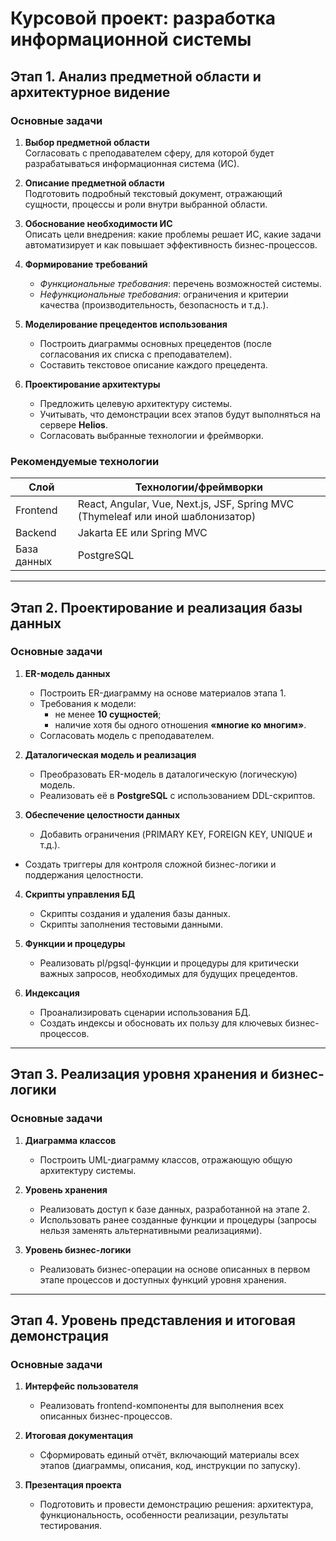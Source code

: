 # Курсовой проект: разработка информационной системы
## Этап 1. Анализ предметной области и архитектурное видение

### Основные задачи
1. **Выбор предметной области**  
   Согласовать с преподавателем сферу, для которой будет разрабатываться информационная система (ИС).

2. **Описание предметной области**  
   Подготовить подробный текстовый документ, отражающий сущности, процессы и роли внутри выбранной области.

3. **Обоснование необходимости ИС**  
   Описать цели внедрения: какие проблемы решает ИС, какие задачи автоматизирует и как повышает эффективность бизнес-процессов.

4. **Формирование требований**
   - *Функциональные требования*: перечень возможностей системы.
   - *Нефункциональные требования*: ограничения и критерии качества (производительность, безопасность и т.д.).

5. **Моделирование прецедентов использования**
   - Построить диаграммы основных прецедентов (после согласования их списка с преподавателем).
   - Составить текстовое описание каждого прецедента.

6. **Проектирование архитектуры**
   - Предложить целевую архитектуру системы.
   - Учитывать, что демонстрации всех этапов будут выполняться на сервере **Helios**.
   - Согласовать выбранные технологии и фреймворки.

### Рекомендуемые технологии

| Слой           | Технологии/фреймворки |
|----------------|-----------------------|
| Frontend       | React, Angular, Vue, Next.js, JSF, Spring MVC (Thymeleaf или иной шаблонизатор) |
| Backend        | Jakarta EE или Spring MVC |
| База данных    | PostgreSQL |

---

## Этап 2. Проектирование и реализация базы данных

### Основные задачи
1. **ER-модель данных**
   - Построить ER-диаграмму на основе материалов этапа 1.
   - Требования к модели:
     - не менее **10 сущностей**;
     - наличие хотя бы одного отношения **«многие ко многим»**.
   - Согласовать модель с преподавателем.

2. **Даталогическая модель и реализация**
   - Преобразовать ER-модель в даталогическую (логическую) модель.
   - Реализовать её в **PostgreSQL** с использованием DDL-скриптов.

3. **Обеспечение целостности данных**
   - Добавить ограничения (PRIMARY KEY, FOREIGN KEY, UNIQUE и т.д.).
  - Создать триггеры для контроля сложной бизнес-логики и поддержания целостности.

4. **Скрипты управления БД**
   - Скрипты создания и удаления базы данных.
   - Скрипты заполнения тестовыми данными.

5. **Функции и процедуры**
   - Реализовать pl/pgsql-функции и процедуры для критически важных запросов, необходимых для будущих прецедентов.

6. **Индексация**
   - Проанализировать сценарии использования БД.
   - Создать индексы и обосновать их пользу для ключевых бизнес-процессов.

---

## Этап 3. Реализация уровня хранения и бизнес-логики

### Основные задачи
1. **Диаграмма классов**
   - Построить UML-диаграмму классов, отражающую общую архитектуру системы.

2. **Уровень хранения**
   - Реализовать доступ к базе данных, разработанной на этапе 2.
   - Использовать ранее созданные функции и процедуры (запросы нельзя заменять альтернативными реализациями).

3. **Уровень бизнес-логики**
   - Реализовать бизнес-операции на основе описанных в первом этапе процессов и доступных функций уровня хранения.

---

## Этап 4. Уровень представления и итоговая демонстрация

### Основные задачи
1. **Интерфейс пользователя**
   - Реализовать frontend-компоненты для выполнения всех описанных бизнес-процессов.

2. **Итоговая документация**
   - Сформировать единый отчёт, включающий материалы всех этапов (диаграммы, описания, код, инструкции по запуску).

3. **Презентация проекта**
   - Подготовить и провести демонстрацию решения: архитектура, функциональность, особенности реализации, результаты тестирования.
